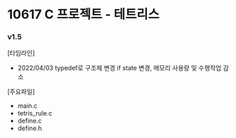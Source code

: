 # 10617 C 프로젝트 - 테트리스

### v1.5
[타임라인]
- 2022/04/03 typedef로 구조체 변경
  if state 변경, 메모리 사용량 및 수행작업 감소

[주요파일]
- main.c
- tetris_rule.c
- define.c
- define.h
